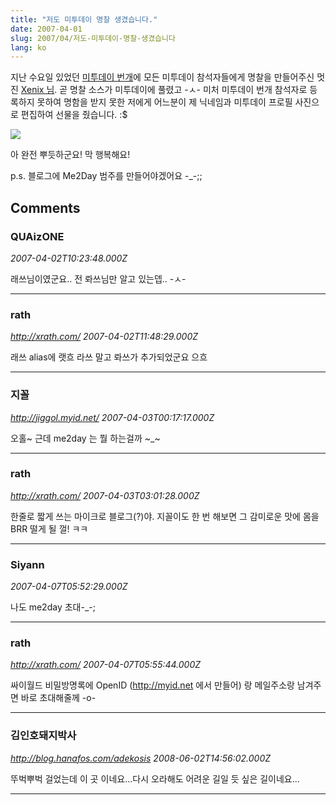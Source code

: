 ```yaml
---
title: "저도 미투데이 명찰 생겼습니다."
date: 2007-04-01
slug: 2007/04/저도-미투데이-명찰-생겼습니다
lang: ko
---
```


지난 수요일 있었던 [미투데이 번개](http://www.sumanpark.com/blog/119)에 모든 미투데이 참석자들에게 명찰을 만들어주신 멋진 [Xenix 님](http://xenix.egloos.com/).
곧 명찰 소스가 미투데이에 풀렸고 -ㅅ-  미처 미투데이 번개 참석자로 등록하지 못하여 명함을 받지 못한 저에게 어느분이 제 닉네임과 미투데이 프로필 사진으로 편집하여 선물을 줬습니다. :$

![](/img/me2day_profile_rath.gif)

아 완전 뿌듯하군요! 막 행복해요!

p.s. 블로그에 Me2Day 범주를 만들어야겠어요 -_-;;

## Comments

### QUAizONE
*2007-04-02T10:23:48.000Z*

래쓰님이였군요..
전 롸쓰님만 알고 있는뎁..
-ㅅ-

---

### rath
*http://xrath.com/*
*2007-04-02T11:48:29.000Z*

래쓰 alias에 랫흐 라쓰 말고 롸쓰가 추가되었군요 으흐

---

### 지꼴
*http://jiggol.myid.net/*
*2007-04-03T00:17:17.000Z*

오홀~ 근데 me2day 는 뭘 하는걸까 ~_~

---

### rath
*http://xrath.com/*
*2007-04-03T03:01:28.000Z*

한줄로 짧게 쓰는 마이크로 블로그(?)야.
지꼴이도 한 번 해보면 그 감미로운 맛에 몸을 BRR 떨게 될 껄! ㅋㅋ

---

### Siyann
*2007-04-07T05:52:29.000Z*

나도 me2day 초대-_-;

---

### rath
*http://xrath.com/*
*2007-04-07T05:55:44.000Z*

싸이월드 비밀방명록에 OpenID (http://myid.net 에서 만들어) 랑 메일주소랑 남겨주면 바로 초대해줄께 -o-

---

### 김인호돼지박사
*http://blog.hanafos.com/adekosis*
*2008-06-02T14:56:02.000Z*

뚜벅뿌벅 걸었는데 이 곳 이네요...다시 오라해도 어려운 길일 듯 싶은 길이네요...

---

